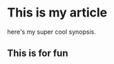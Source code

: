 # This is my article
<!-- Synopsis Start -->
here's my super cool synopsis.
<!-- Synopsis End -->
## This is for fun

<!-- Tags: Adventure, Ted -->
<!-- Published: 1572004692142 -->
<!-- Updated: 1572031717866 -->
<!-- Status: PUB -->